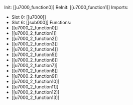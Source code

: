 Init: [[u7000_function0]]
ReInit: [[u7000_function1]]
Imports:
- Slot 0: [[u7000]]
- Slot 6: [[sub000]]
Functions:
- [[u7000_2_function0]]
- [[u7000_2_function1]]
- [[u7000_2_function2]]
- [[u7000_2_function3]]
- [[u7000_2_function4]]
- [[u7000_2_function5]]
- [[u7000_2_function6]]
- [[u7000_2_function7]]
- [[u7000_2_function8]]
- [[u7000_2_function9]]
- [[u7000_2_function10]]
- [[u7000_2_function11]]
- [[u7000_2_function12]]
- [[u7000_2_function13]]
